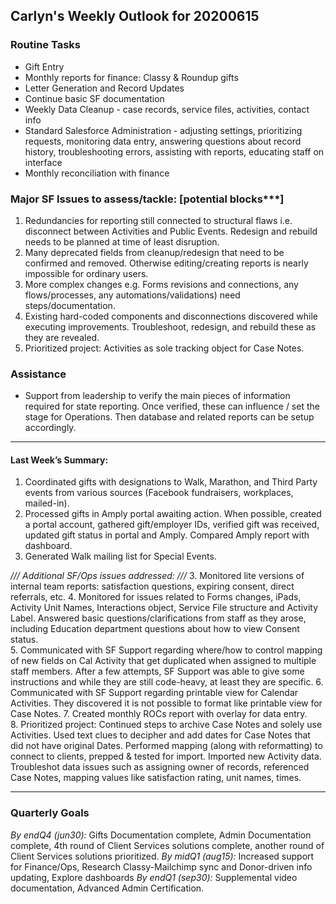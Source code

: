 ## Carlyn's Weekly Outlook for 20200615
### Routine Tasks
* Gift Entry
* Monthly reports for finance: Classy & Roundup gifts
* Letter Generation and Record Updates
* Continue basic SF documentation
* Weekly Data Cleanup - case records, service files, activities, contact info
* Standard Salesforce Administration - adjusting settings, prioritizing requests, monitoring data entry, answering questions about record history, troubleshooting errors, assisting with reports, educating staff on interface
* Monthly reconciliation with finance

### Major SF Issues to assess/tackle: [potential blocks***]
1. Redundancies for reporting still connected to structural flaws i.e. disconnect between Activities and Public Events.  Redesign and rebuild needs to be planned at time of least disruption.
2. Many deprecated fields from cleanup/redesign that need to be confirmed and removed.  Otherwise editing/creating reports is nearly impossible for ordinary users.
3. More complex changes e.g. Forms revisions and connections, any flows/processes, any automations/validations) need steps/documentation.
4. Existing hard-coded components and disconnections discovered while executing improvements. Troubleshoot, redesign, and rebuild these as they are revealed.
5. Prioritized project: Activities as sole tracking object for Case Notes.

### Assistance
* Support from leadership to verify the main pieces of information required for state reporting.  Once verified, these can influence / set the stage for Operations.  Then database and related reports can be setup accordingly.

- - - -
#### Last Week’s Summary:
1. Coordinated gifts with designations to Walk, Marathon, and Third Party events from various sources (Facebook fundraisers, workplaces, mailed-in).
2. Processed gifts in Amply portal awaiting action.  When possible, created a portal account, gathered gift/employer IDs, verified gift was received, updated gift status in portal and Amply.  Compared Amply report with dashboard.
3. Generated Walk mailing list for Special Events.  

*/// Additional SF/Ops issues addressed: ///*
3. Monitored lite versions of internal team reports: satisfaction questions, expiring consent, direct referrals, etc.
4. Monitored for issues related to Forms changes, iPads, Activity Unit Names, Interactions object, Service File structure and Activity Label.  Answered basic questions/clarifications from staff as they arose, including Education department questions about how to view Consent status.  
5. Communicated with SF Support regarding where/how to control mapping of new fields on Cal Activity that get duplicated when assigned to multiple staff members.  After a few attempts, SF Support was able to give some instructions and while they are still code-heavy, at least they are specific.
6. Communicated with SF Support regarding printable view for Calendar Activities.  They discovered it is not possible to format like printable view for Case Notes. 
7. Created monthly ROCs report with overlay for data entry.  
8. Prioritized project: Continued steps to archive Case Notes and solely use Activities.  Used text clues to decipher and add dates for Case Notes that did not have original Dates.  Performed mapping (along with reformatting) to connect to clients, prepped & tested for import.  Imported new Activity data.   Troubleshot data issues such as assigning owner of records, referenced Case Notes, mapping values like satisfaction rating, unit names, times.  

- - - -
### Quarterly Goals
*By endQ4 (jun30):* Gifts Documentation complete, Admin Documentation complete, 4th round of Client Services solutions complete, another round of Client Services solutions prioritized.
*By midQ1 (aug15):* Increased support for Finance/Ops, Research Classy-Mailchimp sync and Donor-driven info updating, Explore dashboards
*By endQ1 (sep30):* Supplemental video documentation, Advanced Admin Certification.